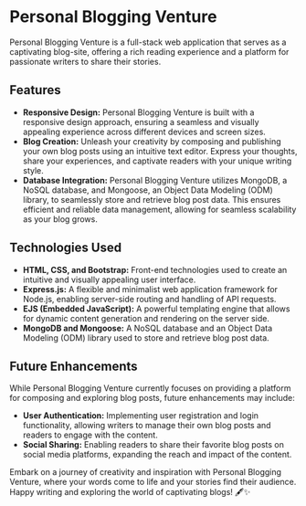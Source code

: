 # Personal Blogging Venture

Personal Blogging Venture is a full-stack web application that serves as a captivating blog-site, offering a rich reading experience and a platform for passionate writers to share their stories.

## Features

- **Responsive Design:** Personal Blogging Venture is built with a responsive design approach, ensuring a seamless and visually appealing experience across different devices and screen sizes.
- **Blog Creation:** Unleash your creativity by composing and publishing your own blog posts using an intuitive text editor. Express your thoughts, share your experiences, and captivate readers with your unique writing style.
- **Database Integration:** Personal Blogging Venture utilizes MongoDB, a NoSQL database, and Mongoose, an Object Data Modeling (ODM) library, to seamlessly store and retrieve blog post data. This ensures efficient and reliable data management, allowing for seamless scalability as your blog grows.

## Technologies Used

- **HTML, CSS, and Bootstrap:** Front-end technologies used to create an intuitive and visually appealing user interface.
- **Express.js:** A flexible and minimalist web application framework for Node.js, enabling server-side routing and handling of API requests.
- **EJS (Embedded JavaScript):** A powerful templating engine that allows for dynamic content generation and rendering on the server side.
- **MongoDB and Mongoose:** A NoSQL database and an Object Data Modeling (ODM) library used to store and retrieve blog post data.

## Future Enhancements

While Personal Blogging Venture currently focuses on providing a platform for composing and exploring blog posts, future enhancements may include:

- **User Authentication:** Implementing user registration and login functionality, allowing writers to manage their own blog posts and readers to engage with the content.
- **Social Sharing:** Enabling readers to share their favorite blog posts on social media platforms, expanding the reach and impact of the content.

Embark on a journey of creativity and inspiration with Personal Blogging Venture, where your words come to life and your stories find their audience. Happy writing and exploring the world of captivating blogs! 🖋️✨
